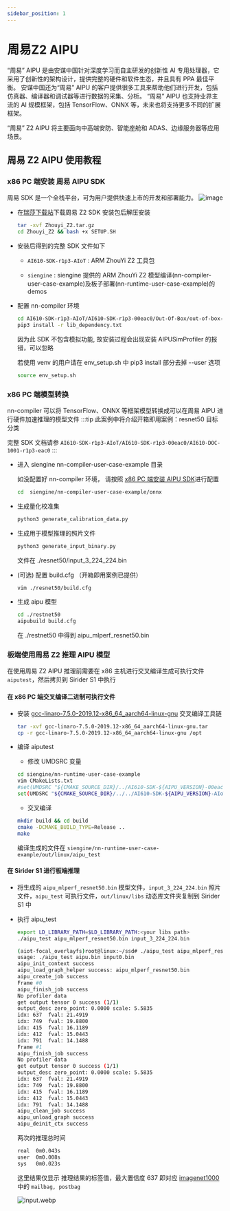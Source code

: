 ```yaml
---
sidebar_position: 1
---
```

# 周易Z2 AIPU

“周易” AIPU 是由安谋中国针对深度学习而自主研发的创新性 AI 专用处理器，它采用了创新性的架构设计，提供完整的硬件和软件生态，并且具有 PPA 最佳平衡。
安谋中国还为“周易” AIPU 的客户提供很多工具来帮助他们进行开发，包括仿真器、编译器和调试器等进行数据的采集、分析。
“周易” AIPU 也支持业界主流的 AI 规模框架，包括 TensorFlow、ONNX 等，未来也将支持更多不同的扩展框架。

“周易” Z2 AIPU 将主要面向中高端安防、智能座舱和 ADAS、边缘服务器等应用场景。
## 周易 Z2 AIPU 使用教程

### x86 PC 端安装 周易 AIPU SDK
周易 SDK 是一个全栈平台，可为用户提供快速上市的开发和部署能力。
![image](https://user-images.githubusercontent.com/85479712/198521602-49e13a31-bb49-424f-b782-5108274d63c3.png)

- 在[瑞莎下载站](https://dl.radxa.com/sirider/s1/)下载周易 Z2 SDK 安装包后解压安装
    ```bash
    tar -xvf Zhouyi_Z2.tar.gz
    cd Zhouyi_Z2 && bash +x SETUP.SH
    ```
- 安装后得到的完整 SDK 文件如下

  - `AI610-SDK-r1p3-AIoT` : ARM ZhouYi Z2 工具包

  - `siengine` : siengine 提供的 ARM ZhouYi Z2 模型编译(nn-compiler-user-case-example)及板子部署(nn-runtime-user-case-example)的 demos

- 配置 nn-compiler 环境
    ```bash
    cd AI610-SDK-r1p3-AIoT/AI610-SDK-r1p3-00eac0/Out-Of-Box/out-of-box-nn-compiler
    pip3 install -r lib_dependency.txt
    ```
  因为此 SDK 不包含模拟功能, 故安装过程会出现安装 AIPUSimProfiler 的报错，可以忽略
  
  若使用 venv 的用户请在 env_setup.sh 中 pip3 install 部分去掉 --user 选项
    ```bash
    source env_setup.sh
    ```

### x86 PC 端模型转换
nn-compiler 可以将 TensorFlow、ONNX 等框架模型转换成可以在周易 AIPU 进行硬件加速推理的模型文件
:::tip
此案例中将介绍开箱即用案例：resnet50 目标分类

完整 SDK 文档请参 `AI610-SDK-r1p3-AIoT/AI610-SDK-r1p3-00eac0/AI610-DOC-1001-r1p3-eac0`
:::

- 进入 siengine nn-compiler-user-case-example 目录

  如没配置好 nn-compiler 环境， 请按照 [x86 PC 端安装 AIPU SDK](#x86-pc-端安装-aipu-sdk)进行配置

  ```bash
  cd  siengine/nn-compiler-user-case-example/onnx
  ```

- 生成量化校准集
  ```bash
  python3 generate_calibration_data.py
  ```
- 生成用于模型推理的照片文件
  ```bash
  python3 generate_input_binary.py
  ```
  文件在 ./resnet50/input_3_224_224.bin

- (可选) 配置 build.cfg （开箱即用案例已提供） 
  ```bash
  vim ./resnet50/build.cfg
  ```
- 生成 aipu 模型
  ```bash
  cd ./restnet50
  aipubuild build.cfg
  ```
  在 ./restnet50 中得到 aipu_mlperf_resnet50.bin

### 板端使用周易 Z2 推理 AIPU 模型
在使用周易 Z2 AIPU 推理前需要在 x86 主机进行交叉编译生成可执行文件 `aiputest`，然后拷贝到 Sirider S1 中执行
#### 在 x86 PC 端交叉编译二进制可执行文件
- 安装 [gcc-linaro-7.5.0-2019.12-x86_64_aarch64-linux-gnu](https://releases.linaro.org/components/toolchain/binaries/latest-7/aarch64-linux-gnu/) 交叉编译工具链
  ```bash
  tar -xvf gcc-linaro-7.5.0-2019.12-x86_64_aarch64-linux-gnu.tar
  cp -r gcc-linaro-7.5.0-2019.12-x86_64_aarch64-linux-gnu /opt
  ```
- 编译 aiputest

  - 修改 UMDSRC 变量
  ```bash
  cd siengine/nn-runtime-user-case-example 
  vim CMakeLists.txt
  #set(UMDSRC "${CMAKE_SOURCE_DIR}/../AI610-SDK-${AIPU_VERSION}-00eac0/AI610-SDK-1012-${AIPU_VERSION}-eac0/Linux-driver/driver/umd")
  set(UMDSRC "${CMAKE_SOURCE_DIR}/../../AI610-SDK-${AIPU_VERSION}-AIoT/AI610-SDK-r1p3-00eac0/AI610-SDK-1012-${AIPU_VERSION}-eac0/Linux-driver/driver/umd")
  ```
  - 交叉编译
  ```bash
  mkdir build && cd build
  cmake -DCMAKE_BUILD_TYPE=Release ..
  make
  ```
  编译生成的文件在 `siengine/nn-runtime-user-case-example/out/linux/aipu_test`

#### 在 Sirider S1 进行板端推理
- 将生成的 `aipu_mlperf_resnet50.bin` 模型文件，`input_3_224_224.bin` 照片文件，`aipu_test` 可执行文件，`out/linux/libs` 动态库文件夹复制到 Sirider S1 中
- 执行 aipu_test
  ```bash
  export LD_LIBRARY_PATH=$LD_LIBRARY_PATH:<your libs path>
  ./aipu_test aipu_mlperf_resnet50.bin input_3_224_224.bin
  ```
  ```bash
  (aiot-focal_overlayfs)root@linux:~/ssd# ./aipu_test aipu_mlperf_resnet50.bin input_3_224_224.bin 
  usage: ./aipu_test aipu.bin input0.bin 
  aipu_init_context success
  aipu_load_graph_helper success: aipu_mlperf_resnet50.bin
  aipu_create_job success
  Frame #0
  aipu_finish_job success
  No profiler data
  get output tensor 0 success (1/1)
  output_desc zero_point: 0.0000 scale: 5.5835
  idx: 637  fval: 21.4919
  idx: 749  fval: 19.8800
  idx: 415  fval: 16.1189
  idx: 412  fval: 15.0443
  idx: 791  fval: 14.1488
  Frame #1
  aipu_finish_job success
  No profiler data
  get output tensor 0 success (1/1)
  output_desc zero_point: 0.0000 scale: 5.5835
  idx: 637  fval: 21.4919
  idx: 749  fval: 19.8800
  idx: 415  fval: 16.1189
  idx: 412  fval: 15.0443
  idx: 791  fval: 14.1488
  aipu_clean_job success
  aipu_unload_graph success
  aipu_deinit_ctx success
  ```
  两次的推理总时间
  ```bash
  real	0m0.043s
  user	0m0.008s
  sys	0m0.023s
  ```
  
  这里结果仅显示 推理结果的标签值，最大置信度 637 即对应 [imagenet1000](https://gist.github.com/yrevar/942d3a0ac09ec9e5eb3a) 中的 `mailbag, postbag`

  ![input.webp](/img/sirider/s1/aipu_1.webp)